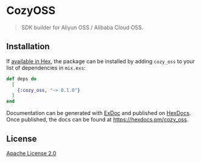 # CozyOSS

> SDK builder for Aliyun OSS / Alibaba Cloud OSS.

## Installation

If [available in Hex](https://hex.pm/docs/publish), the package can be installed
by adding `cozy_oss` to your list of dependencies in `mix.exs`:

```elixir
def deps do
  [
    {:cozy_oss, "~> 0.1.0"}
  ]
end
```

Documentation can be generated with [ExDoc](https://github.com/elixir-lang/ex_doc)
and published on [HexDocs](https://hexdocs.pm). Once published, the docs can
be found at <https://hexdocs.pm/cozy_oss>.

## License

[Apache License 2.0](http://www.apache.org/licenses/LICENSE-2.0)
